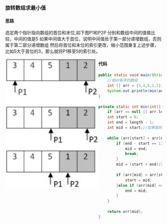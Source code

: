 ### 旋转数组求最小值



#### 思路

选定两个指针指向数组的首位和末位,如下图P1和P2P
分别和数组中间的值做比较，中间的值是5
如果中间值大于首位，说明中间值处于第一部分递增数组，否则属于第二部分递增数组
然后将首位和末位的索引更改，缩小范围重复上述步骤，比如5大于首位的3，那么就将P1移至5的索引处。

<img src="../../pics/rotate_arr.png" width=300 align=left>



#### 代码

```java
public static void main(String[] args) {
    //相对有序的数组
    int [] arr = {3,4,5,1,2};
    System.out.println(min(arr,arr.length));
}

private static int min(int[] arr, int length) {
    if (arr == null || arr.length == 0) throw new IllegalStateException("Invalid args !!!");
    int start = 0;
    int end = length - 1;
    int mid = start;//如果旋转数组已经是有序的，那么第一个值就应该是返回值，所以先把mid指向start
 
    while (arr[start] > arr[end]) {
        if (end - start == 1) {
            mid = end;
            break;
        }
        mid = (start + end)/2;

        if (arr[mid] > arr[start]){
            start = mid;
        }else if (arr[mid] <= arr[end]){
            end = mid;
        }
    }

    return arr[mid];
}
```